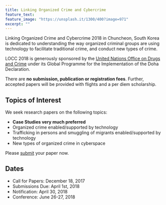 ```yaml
---
title: Linking Organized Crime and Cybercrime
feature_text:
feature_image: "https://unsplash.it/1300/400?image=971"
excerpt: ""
---
```


Linking Organized Crime and Cybercrime 2018 in Chuncheon, South Korea is dedicated to understanding the way organized criminal groups are using technology to facilitate traditional crime, and conduct new types of crime.

LOCC 2018 is generously sponsored by the [United Nations Office on Drugs and Crime](https://unodc.org)
under its Global Programme for the Implementation of the Doha Declaration.

There are **no submission, publication or registration fees**. Further, accepted papers
will be provided with flights and a per diem scholarship.

## Topics of Interest
We seek research papers on the following topics:
* **Case Studies very much preferred**
*	Organized crime enabled/supported by technology
*	Trafficking in persons and smuggling of migrants enabled/supported by technology
*	New types of organized crime in cyberspace

Please [submit](https://locc.dfir.science/submit/) your paper now.

## Dates
* Call for Papers: December 18, 2017
* Submissions Due: April 1st, 2018
* Notification: April 30, 2018
* Conference: June 26-27, 2018
